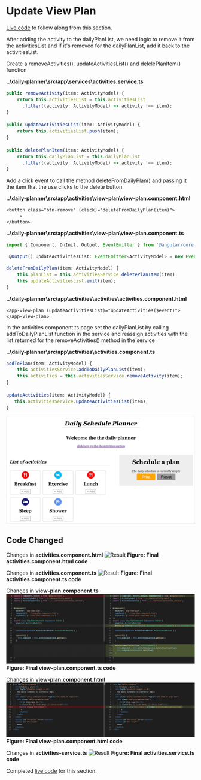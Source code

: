 # Update View Plan

[Live code](https://stackblitz.com/edit/s6-view-plan-component) to follow along from this section.

After adding the activity to the dailyPlanList, we need logic to remove it from the activitiesList and if it's removed for the dailyPlanList, add it back to the activitiesList.

Create a removeActivities\(\), updateActivitiesList\(\) and delelePlanItem\(\) function

**..\daily-planner\src\app\services\activities.service.ts**

```typescript
public removeActivity(item: ActivityModel) {
    return this.activitiesList = this.activitiesList
      .filter((activity: ActivityModel) => activity !== item);
}

public updateActivitiesList(item: ActivityModel) {
    return this.activitiesList.push(item);
}

public deletePlanItem(item: ActivityModel) {
    return this.dailyPlanList = this.dailyPlanList
      .filter((activity: ActivityModel) => activity !== item);
}
```

Add a click event to call the method deleteFromDailyPlan\(\) and passing it the item that the use clicks to the delete button

**..\daily-planner\src\app\activities\view-plan\view-plan.component.html**

```markup
<button class="btn-remove" (click)="deleteFromDailyPlan(item)">
     ×
</button>
```

**..\daily-planner\src\app\activities\view-plan\view-plan.component.ts**

```typescript
import { Component, OnInit, Output, EventEmitter } from '@angular/core';
```

```typescript
 @Output() updateActivitiesList: EventEmitter<ActivityModel> = new EventEmitter<ActivityModel>();
```

```typescript
deleteFromDailyPlan(item: ActivityModel) {
    this.planList = this.activitiesService.deletePlanItem(item);
    this.updateActivitiesList.emit(item);
}
```

**..\daily-planner\src\app\activities\activities\activities.component.html**

```markup
<app-view-plan (updateActivitiesList)="updateActivities($event)"></app-view-plan>
```

In the activities.component.ts page set the dailyPlanList by calling addToDailyPlanList function in the service and reassign activities with the list returned for the removeActivities\(\) method in the service

**..\daily-planner\src\app\activities\activities.component.ts**

```typescript
addToPlan(item: ActivityModel) {
    this.activitiesService.addToDailyPlanList(item);
    this.activities = this.activitiesService.removeActivity(item);
}

updateActivities(item: ActivityModel) {
   this.activitiesService.updateActivitiesList(item);
}
```

![Update Activities List and remove from Daily Plan Button](../../.gitbook/assets/plan-view-update-activities.png)

## Code Changed

Changes in **activities.component.html** ![Result](https://github.com/fiotran/DailySchedule/tree/323f8008fd63b419b92d135e08680909e9823d0a/.gitbook/assets/activitieshtml4.png) **Figure: Final activities.component.html code**

Changes in **activities.component.ts** ![Result](https://github.com/fiotran/DailySchedule/tree/323f8008fd63b419b92d135e08680909e9823d0a/.gitbook/assets/activitiests.png) **Figure: Final activities.component.ts code**

Changes in **view-plan.component.ts** ![Result](../../.gitbook/assets/viewplants2.png) **Figure: Final view-plan.component.ts code**

Changes in **view-plan.component.html** ![Result](../../.gitbook/assets/viewplanhtml2.png) **Figure: Final view-plan.component.html code**

Changes in **activities-service.ts** ![Result](https://github.com/fiotran/DailySchedule/tree/323f8008fd63b419b92d135e08680909e9823d0a/.gitbook/assets/activitiesservice4.png) **Figure: Final activities.service.ts code**

Completed [live code](https://stackblitz.com/edit/s6a-update-list-remove-button) for this section.

